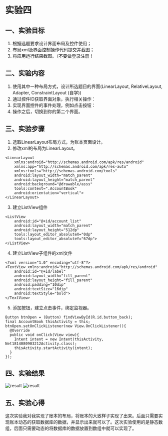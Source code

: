 # 实验四
## 一、实验目标

1. 根据选题要求设计界面布局及控件使用；
2. 布局xml及界面控制操作代码提交并截图；
3. 将应用运行结果截图。（不要做登录注册！

## 二、实验内容

1. 使用其中一种布局方式，设计所选题目的界面(LinearLayout, RelativeLayout, Adapter, ConstraintLayout (自学))
2. 通过控件ID获取界面对象，执行相关操作：
3. 实现界面控件的事件处理，例如点击按钮：
4. 操作之后，切换到你的第二个界面。

## 三、实验步骤

1. 选取LinearLayout布局方式，为账本页面设计。
2. 修改xml的布局为LinearLayout。
```
<LinearLayout
    xmlns:android="http://schemas.android.com/apk/res/android"
    xmlns:app="http://schemas.android.com/apk/res-auto"
    xmlns:tools="http://schemas.android.com/tools"
    android:layout_width="match_parent"
    android:layout_height="match_parent"
    android:background="@drawable/asss"
    tools:context=".AccountBook"
    android:orientation="vertical">
</LinearLayout>
```
3. 建立ListView组件
```
<ListView
    android:id="@+id/account_list"
    android:layout_width="match_parent"
    android:layout_height="512dp"
    tools:layout_editor_absoluteX="0dp"
    tools:layout_editor_absoluteY="67dp">
</ListView>
```
4. 建立ListView子组件的xml文件
```
<?xml version="1.0" encoding="utf-8"?>
<TextView xmlns:android="http://schemas.android.com/apk/res/android"
    android:id="@+id/label"
    android:layout_width="fill_parent"
    android:layout_height="fill_parent"
    android:padding="10dip"
    android:textSize="16dip"
    android:textStyle="bold">
</TextView>
```
5. 添加按钮，建立点击事件，绑定监视器。
```
Button btnOpen = (Button) findViewById(R.id.button_back);
final AccountBook thisActivity = this;
btnOpen.setOnClickListener(new View.OnClickListener(){
  @Override
  public void onClick(View view){
    Intent intent = new Intent(thisActivity, Net1814080903212Activity.class);
    thisActivity.startActivity(intent);
  }
});
```
## 四、实验结果

![result](https://raw.githubusercontent.com/Unknowuse/android-labs-2020/master/students/net1814080903212/lab4result1.png)
![result](https://raw.githubusercontent.com/Unknowuse/android-labs-2020/master/students/net1814080903212/lab4result2.png)

## 五、实验心得

这次实验我对我实现了账本的布局，将账本的大致样子实现了出来。后面只需要实现账本动态的获取数据库的数据，并显示出来就可以了。这次实验使用的是静态数组，后面只需要动态的将数据库的数据放置到数组中就可以实现了。
